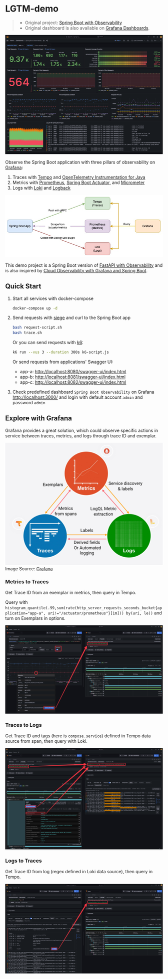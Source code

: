 # LGTM-demo

> - Original project: [Spring Boot with Observability](https://github.com/blueswen/spring-boot-observability?tab=readme-ov-file)
> - Original dashboard is also available on [Grafana Dashboards](https://grafana.com/grafana/dashboards/17175).

![Spring Boot Monitoring Dashboard](./images/dashboard.png)

Observe the Spring Boot application with three pillars of observability on [Grafana](https://github.com/grafana/grafana):

1. Traces with [Tempo](https://github.com/grafana/tempo) and [OpenTelemetry Instrumentation for Java](https://github.com/open-telemetry/opentelemetry-java-instrumentation)
2. Metrics with [Prometheus](https://prometheus.io/), [Spring Boot Actuator](https://docs.spring.io/spring-boot/docs/current/actuator-api/htmlsingle/), and [Micrometer](https://micrometer.io/)
3. Logs with [Loki](https://github.com/grafana/loki) and [Logback](https://logback.qos.ch/)

![Observability Architecture](./images/observability-arch.jpg)

This demo project is a Spring Boot version of [FastAPI with Observability](https://github.com/blueswen/fastapi-observability) and is also inspired by [Cloud Observability with Grafana and Spring Boot](https://github.com/qaware/cloud-observability-grafana-spring-boot).


## Quick Start

1. Start all services with docker-compose

   ```bash
   docker-compose up -d
   ```

2. Send requests with [siege](https://linux.die.net/man/1/siege) and curl to the Spring Boot app

   ```bash
   bash request-script.sh
   bash trace.sh
   ```

   Or you can send requests with [k6](https://k6.io/):

   ```bash
   k6 run --vus 3 --duration 300s k6-script.js
   ```

   Or send requests from applications' Swagger UI:

    - app-a: [http://localhost:8080/swagger-ui/index.html](http://localhost:8080/swagger-ui/index.html)
    - app-b: [http://localhost:8081/swagger-ui/index.html](http://localhost:8081/swagger-ui/index.html)
    - app-c: [http://localhost:8082/swagger-ui/index.html](http://localhost:8082/swagger-ui/index.html)

3. Check predefined dashboard ```Spring Boot Observability``` on Grafana [http://localhost:3000/](http://localhost:3000/) and login with default account ```admin``` and password ```admin```


## Explore with Grafana

Grafana provides a great solution, which could observe specific actions in service between traces, metrics, and logs through trace ID and exemplar.

<!-- ![Observability Correlations](./images/observability-correlations.jpeg) -->
![alt text](image.png)
Image Source: [Grafana](https://grafana.com/blog/2021/03/31/intro-to-exemplars-which-enable-grafana-tempos-distributed-tracing-at-massive-scale/)

### Metrics to Traces

Get Trace ID from an exemplar in metrics, then query in Tempo.

Query with ```histogram_quantile(.99,sum(rate(http_server_requests_seconds_bucket{application="app-a", uri!="/actuator/prometheus"}[1m])) by(uri, le))``` and turn on Exemplars in options.

![Metrics to Traces](./images/metrics-to-traces.png)

### Traces to Logs

Get Trace ID and tags (here is `compose.service`) defined in Tempo data source from span, then query with Loki.

![Traces to Logs](./images/traces-to-logs.png)

### Logs to Traces

Get Trace ID from log (regex defined in Loki data source), then query in Tempo.

![Logs to Traces](./images/logs-to-traces.png)
